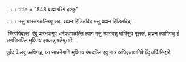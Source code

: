 +++
title = "848 ब्राह्मणरिगॆ हक्कु"

+++
मत्तु शास्त्रगळल्लियू सह, ब्रह्मन हिडितदिंद मत्तु ब्रह्मन हिडितदिंद;

'क्रियॆयिंदल्ल' ऎंदु प्रारंभवागुव धर्मग्रंथगळल्लि त्याग मत्तु त्यागवन्नु घोषिसुव मूलक, ब्रह्मन् त्यागिगळु ई जगत्तिनल्लि मुक्तिय हक्कन्नु पडॆयुत्तारॆ.

पूर्वद कॆलवु ऋषिगळु, आ साधनॆगागि मुक्तिय ग्रंथदल्लि इवु मात्र अधिकृतवागिवॆ ऎंदु तर्किसिद्दारॆ.


